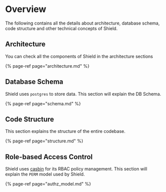 # Overview

The following contains all the details about architecture, database schema, code structure and other technical concepts of Shield.

## Architecture

You can check all the components of Shield in the architecture sections

{% page-ref page="architecture.md" %}

## Database Schema

Shield uses `postgres` to store data. This section will explain the DB Schema.

{% page-ref page="schema.md" %}

## Code Structure

This section explains the structure of the entire codebase.

{% page-ref page="structure.md" %}

## Role-based Access Control

Shield uses [casbin](https://casbin.org/) for its RBAC policy management. This section will explain the `PERM` model used by Shield.

{% page-ref page="authz\_model.md" %}

